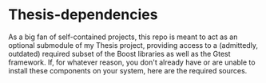 Thesis-dependencies
===================

As a big fan of self-contained projects, this repo is meant to act as an 
optional submodule of my Thesis project, providing access to a (admittedly, 
outdated) required subset of the Boost libraries as well as the Gtest 
framework.  If, for whatever reason, you don't already have or are unable to 
install these components on your system, here are the required sources.

